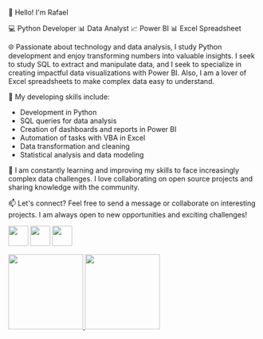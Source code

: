 👋 Hello! I'm Rafael

💻 Python Developer
📊 Data Analyst
📈 Power BI
📊 Excel Spreadsheet

🌐 Passionate about technology and data analysis, I study Python development and enjoy transforming numbers into valuable insights. I seek to study SQL to extract and manipulate data, and I seek to specialize in creating impactful data visualizations with Power BI. Also, I am a lover of Excel spreadsheets to make complex data easy to understand.

🔧 My developing skills include:
   - Development in Python
   - SQL queries for data analysis
   - Creation of dashboards and reports in Power BI
   - Automation of tasks with VBA in Excel
   - Data transformation and cleaning
   - Statistical analysis and data modeling

🌟 I am constantly learning and improving my skills to face increasingly complex data challenges. I love collaborating on open source projects and sharing knowledge with the community.

📫 Let's connect? Feel free to send a message or collaborate on interesting projects. I am always open to new opportunities and exciting challenges!


      

<img loading="lazy" src="https://cdn.jsdelivr.net/gh/devicons/devicon/icons/git/git-original.svg" width="40" height="40"/> <img src="https://cdn.jsdelivr.net/gh/devicons/devicon/icons/python/python-original.svg" width="40" height="40"/> <img src="https://cdn.jsdelivr.net/gh/devicons/devicon/icons/mysql/mysql-original.svg" width="40" height="40"/>


<div>
<a href="https://github.com/rafaloliveira">
<img loading="lazy" height="150em" src="https://github-readme-stats.vercel.app/api/top-langs/?username=rafaloliveira&layout=compact&langs_count=7&theme=dracula"/>
<img loading="lazy" height="150em" src="https://github-readme-stats.vercel.app/api?username=rafaloliveira&show_icons=true&theme=dracula&include_all_commits=true&count_private=true"/>
</div>


          
